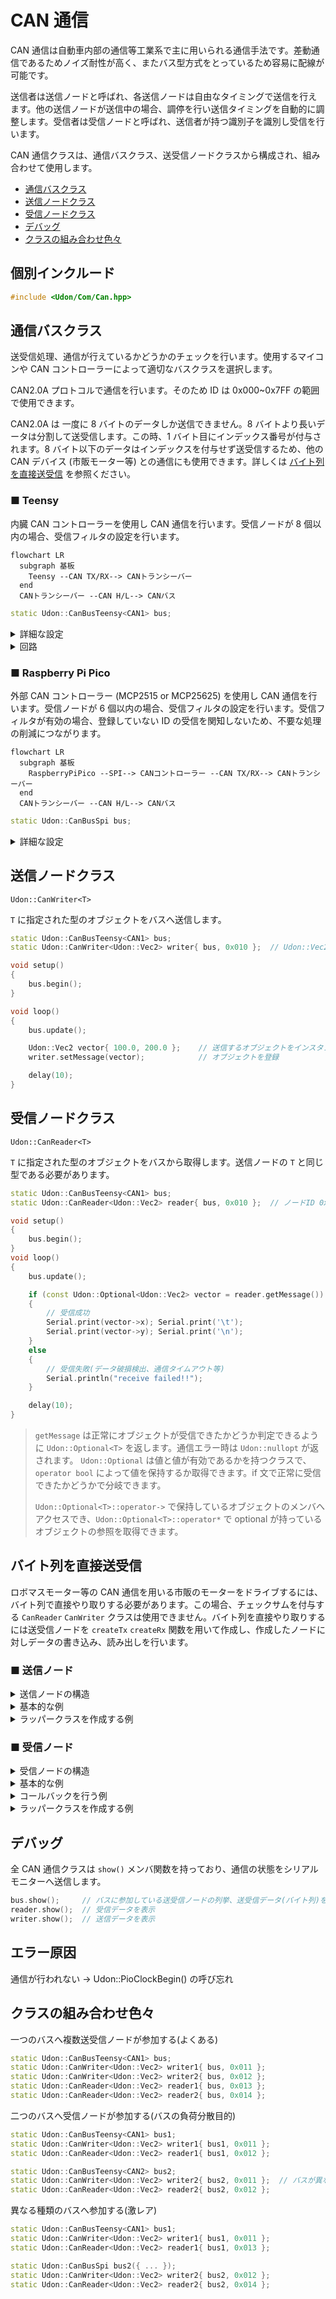 # CAN 通信

CAN 通信は自動車内部の通信等工業系で主に用いられる通信手法です。差動通信であるためノイズ耐性が高く、またバス型方式をとっているため容易に配線が可能です。

送信者は送信ノードと呼ばれ、各送信ノードは自由なタイミングで送信を行えます。他の送信ノードが送信中の場合、調停を行い送信タイミングを自動的に調整します。受信者は受信ノードと呼ばれ、送信者が持つ識別子を識別し受信を行います。

CAN 通信クラスは、通信バスクラス、送受信ノードクラスから構成され、組み合わせて使用します。

- [通信バスクラス](#通信バスクラス)
- [送信ノードクラス](#送信ノードクラス)
- [受信ノードクラス](#受信ノードクラス)
- [デバッグ](#デバッグ)
- [クラスの組み合わせ色々](#クラスの組み合わせ色々)

## 個別インクルード

```cpp
#include <Udon/Com/Can.hpp>
```

## 通信バスクラス

送受信処理、通信が行えているかどうかのチェックを行います。使用するマイコンや CAN コントローラーによって適切なバスクラスを選択します。

CAN2.0A プロトコルで通信を行います。そのため ID は 0x000~0x7FF の範囲で使用できます。

CAN2.0A は 一度に 8 バイトのデータしか送信できません。8 バイトより長いデータは分割して送受信します。この時、1 バイト目にインデックス番号が付与されます。8 バイト以下のデータはインデックスを付与せず送受信するため、他の CAN デバイス (市販モーター等) との通信にも使用できます。詳しくは [バイト列を直接送受信](#バイト列を直接送受信) を参照ください。

### ■ Teensy

内臓 CAN コントローラーを使用し CAN 通信を行います。受信ノードが 8 個以内の場合、受信フィルタの設定を行います。

```mermaid
flowchart LR
  subgraph 基板
    Teensy --CAN TX/RX--> CANトランシーバー
  end
  CANトランシーバー --CAN H/L--> CANバス
```

```cpp
static Udon::CanBusTeensy<CAN1> bus;
```

<details>
<summary> 詳細な設定 </summary>

`Udon::CanBusTeensy::Config` 構造体を用いて詳細な設定が可能です。構造体は次のように定義されています。

```cpp
struct Config
{
    uint32_t transmitInterval = 5;            // 送信間隔 [ms]
    uint32_t transmitTimeout  = 100;          // 送信タイムアウト時間 [ms]
    uint32_t receiveTimeout   = 100;          // 受信タイムアウト時間 [ms]
    uint32_t canBaudrate      = 1'000'000;    // CAN通信速度 [bps]
};
```

```cpp
static Udon::CanBusTeensy<CAN1> bus({
    .transmitInterval = 5,
    .transmitTimeout  = 100,
    .receiveTimeout   = 100,
    .canBaudrate      = 1'000'000,
});
```

</details>

<details>
<summary> 回路 </summary>

Teensy4.0 + MCP2562 の例を示します。

- Teensy4.0 の CAN1 ポートと接続しています。
- 同じ名前の配線は内部的に接続されています。
- 終端抵抗の有無を切り替えられるようにする必要があります。
- MCP2562 の VIO 端子は、トランシーバー側 IO 端子の基準電源として機能します。マイコン側の IO 端子電圧（0〜3.3V）に一致するように、この端子は 3.3V に接続されています。

![image](https://github.com/udonrobo/UdonLibrary/assets/91818705/a4ec4c96-004a-41af-bd52-19bd71f41370)

</details>

### ■ Raspberry Pi Pico

外部 CAN コントローラー (MCP2515 or MCP25625) を使用し CAN 通信を行います。受信ノードが 6 個以内の場合、受信フィルタの設定を行います。受信フィルタが有効の場合、登録していない ID の受信を関知しないため、不要な処理の削減につながります。

```mermaid
flowchart LR
  subgraph 基板
    RaspberryPiPico --SPI--> CANコントローラー --CAN TX/RX--> CANトランシーバー
  end
  CANトランシーバー --CAN H/L--> CANバス
```

```cpp
static Udon::CanBusSpi bus;
```

<details>
<summary> 詳細な設定 </summary>

ピン設定等は設定値を格納するための構造体 `Udon::CanBusSpi::Config` を用いて設定します。これらの構造体は次のように定義されています。

```cpp
struct Config
{
    // SPI 関連
    spi_inst_t* channel     = spi_default;                // SPI チャンネル (spi0, spi1)
    uint8_t     cs          = PICO_DEFAULT_SPI_CSN_PIN;   // チップセレクトピン
    uint8_t     mosi        = PICO_DEFAULT_SPI_TX_PIN;    // MOSIピン (TX)
    uint8_t     miso        = PICO_DEFAULT_SPI_RX_PIN;    // MISOピン (RX)
    uint8_t     sck         = PICO_DEFAULT_SPI_SCK_PIN;   // クロックピン
    uint8_t     interrupt   = 20;                         // 受信割り込みピン
    uint32_t    spiClock    = 1'000'000;                  // SPIクロック周波数 [Hz]

    // CAN 関連
    uint32_t  transmitInterval  = 5;               // 送信間隔 [ms]
    uint32_t  transmitTimeout   = 100;             // 送信タイムアウト時間 [ms]
    uint32_t  receiveTimeout    = 100;             // 受信タイムアウト時間 [ms]
    CAN_SPEED canBaudrate       = CAN_1000KBPS;    // CAN通信速度
    CAN_CLOCK mcpClock          = MCP_16MHZ;       // トランシーバー動作クロック周波数 [Hz]
};
```

</details>

## 送信ノードクラス

`Udon::CanWriter<T>`

`T` に指定された型のオブジェクトをバスへ送信します。

```cpp
static Udon::CanBusTeensy<CAN1> bus;
static Udon::CanWriter<Udon::Vec2> writer{ bus, 0x010 };  // Udon::Vec2 をノードID 0x010 として送信

void setup()
{
    bus.begin();
}

void loop()
{
    bus.update();

    Udon::Vec2 vector{ 100.0, 200.0 };    // 送信するオブジェクトをインスタンス化
    writer.setMessage(vector);            // オブジェクトを登録

    delay(10);
}
```

## 受信ノードクラス

`Udon::CanReader<T>`

`T` に指定された型のオブジェクトをバスから取得します。送信ノードの `T` と同じ型である必要があります。

```cpp
static Udon::CanBusTeensy<CAN1> bus;
static Udon::CanReader<Udon::Vec2> reader{ bus, 0x010 };  // ノードID 0x010 から Udon::Vec2を受信

void setup()
{
    bus.begin();
}
void loop()
{
    bus.update();

    if (const Udon::Optional<Udon::Vec2> vector = reader.getMessage())  // データ取得
    {
        // 受信成功
        Serial.print(vector->x); Serial.print('\t');
        Serial.print(vector->y); Serial.print('\n');
    }
    else
    {
        // 受信失敗(データ破損検出、通信タイムアウト等)
        Serial.println("receive failed!!");
    }

    delay(10);
}
```

> `getMessage` は正常にオブジェクトが受信できたかどうか判定できるように `Udon::Optional<T>` を返します。通信エラー時は `Udon::nullopt` が返されます。
> `Udon::Optional` は値と値が有効であるかを持つクラスで、 `operator bool` によって値を保持するか取得できます。if 文で正常に受信できたかどうかで分岐できます。
>
> `Udon::Optional<T>::operator->` で保持しているオブジェクトのメンバへアクセスでき、`Udon::Optional<T>::operator*` で optional が持っているオブジェクトの参照を取得できます。

## バイト列を直接送受信

ロボマスモーター等の CAN 通信を用いる市販のモーターをドライブするには、バイト列で直接やり取りする必要があります。この場合、チェックサムを付与する `CanReader` `CanWriter` クラスは使用できません。バイト列を直接やり取りするには送受信ノードを `createTx` `createRx` 関数を用いて作成し、作成したノードに対しデータの書き込み、読み出しを行います。

### ■ 送信ノード

<details>
<summary> 送信ノードの構造 </summary>

```cpp
struct CanTxNode
{
    const uint32_t id;            // メッセージ ID (バスが書き込み、ユーザーが読み取り)

    std::vector<uint8_t> data;    // 送信データ (ユーザーが書き込み、バスが読み取り)

    uint32_t transmitMs;          // 最終通信時刻 (バスが書き込み、ユーザーが読み取り)
};
```

</details>

<details>
<summary> 基本的な例 </summary>

```cpp
static Udon::CanBusTeensy<CAN1> bus;

static Udon::CanTxNode* txNode = bus.createTx(0x000 /*id*/, 8 /*length*/);

void setup()
{
    bus.begin();
}

void loop()
{
    txNode->data[0] = 0x11;  // データを登録
    txNode->data[1] = 0x22;
    txNode->data[2] = 0x11;
    txNode->data[3] = 0x22;
    txNode->data[4] = 0x11;
    txNode->data[5] = 0x22;
    txNode->data[6] = 0x11;
    txNode->data[7] = 0x22;
    bus.update();
}
```

</details>

<details>
<summary> ラッパークラスを作成する例 </summary>

```cpp
#include <Udon.hpp>

class MyCanWriter
{
    Udon::CanTxNode* txNode;

public:
    MyCanWriter(Udon::ICanBus& bus, uint8_t id, size_t length)
        : txNode(bus.createTx(id, length))
    {
    }

    void update()
    {
        txNode->data[0] = 0x11;  // データを登録
        txNode->data[1] = 0x22;
    }
};

static Udon::CanBusTeensy<CAN1> bus;

static MyCanWriter writer{ bus, 0x000, 10 };

void setup()
{
    bus.begin();
}

void loop()
{
    bus.update();
    writer.update();
}
```

</details>

### ■ 受信ノード

<details>
<summary> 受信ノードの構造 </summary>

```cpp
struct CanRxNode
{
    const uint32_t id;           // メッセージID (バスが書き込み、ユーザーが読み取り)

    std::vector<uint8_t> data;   // 受信データ (バスが書き込み、ユーザーが読み取り)

    void (*onReceive)(void*);    // 受信時コールバック (ユーザーが書き込み)
    void* param;                 // コールバックパラメータ (ユーザーが書き込み)

    uint32_t transmitMs;         // 最終通信時刻 (バスが書き込み、ユーザーが読み取り)
};
```

</details>

<details>
<summary> 基本的な例 </summary>

```cpp
static Udon::CanBusTeensy<CAN1> bus;

static Udon::CanRxNode* rxNode = bus.createRx(0x000 /*id*/, 8 /*length*/);

void setup()
{
    bus.begin();
}

void loop()
{
    bus.update();

    Serial.print(rxNode->data[0]); Serial.print('\t');
    Serial.print(rxNode->data[1]); Serial.print('\t');
    Serial.print(rxNode->data[2]); Serial.print('\t');
    Serial.print(rxNode->data[3]); Serial.print('\t');
    Serial.print(rxNode->data[4]); Serial.print('\t');
    Serial.print(rxNode->data[5]); Serial.print('\t');
    Serial.print(rxNode->data[6]); Serial.print('\t');
    Serial.print(rxNode->data[7]); Serial.print('\n');
}
```

</details>

<details>
<summary> コールバックを行う例 </summary>

受信ノードには、受信時に呼び出すコールバック関数を登録できます。8 バイトより長いバイト列は複数のフレームに分割されて送信されます。この時、コールバック関数が呼び出されるのは最終フレーム受信時です。

コールバック関数には `param` メンバを通じて任意の void ポインタを渡せます。以下の例では CanRxNode ポインタを渡しています。

```cpp
static Udon::CanBusTeensy<CAN1> bus;

static Udon::CanRxNode* rxNode = bus.createRx(0x000 /*id*/, 8 /*length*/);

// コールバック関数
void onReceive(void* param)
{
    auto node = static_cast<Udon::CanRxNode*>(param);   // 受信ノードを void ポインタから復元

    Serial.print(node->id); Serial.print('\t');

    Serial.print(node->data[0]); Serial.print('\t');
    Serial.print(node->data[1]); Serial.print('\t');
    Serial.print(node->data[2]); Serial.print('\t');
    Serial.print(node->data[3]); Serial.print('\t');
    Serial.print(node->data[4]); Serial.print('\t');
    Serial.print(node->data[5]); Serial.print('\t');
    Serial.print(node->data[6]); Serial.print('\t');
    Serial.print(node->data[7]); Serial.print('\n');
}

void setup()
{
    bus.begin();

    rxNode->onReceive = onReceive;   // 受信時コールバック関数を登録
    rxNode->param     = rxNode;      // コールバック関数の引数へ受信ノードを渡すよう指定
}

void loop()
{
    bus.update();
}
```

</details>

<details>
<summary> ラッパークラスを作成する例 </summary>

`param` メンバを通じて this ポインタを渡すことで、メンバへアクセスできます。`CanReader` クラスもこの機能を用いてメンバ関数のコールバックを行っています。

```cpp
#include <Udon.hpp>

class MyCanReader
{
    Udon::CanRxNode* rxNode;

    int16_t value;

public:
    MyCanReader(Udon::ICanBus& bus, uint8_t id, size_t length)
        : rxNode(bus.createRx(id, length))
    {
        rxNode->onReceive = onReceive;
        rxNode->param = this;   // this ポインタを登録
    }

    MyCanReader(const MyCanReader& other)
        : rxNode(other.rxNode)
    {
        rxNode.param = this;   // コピーされた場合、インスタンスが変わるので this ポインタを登録しなおす。
    }

    void update()
    {
        Serial.println(value);
    }

    static void onReceive(void* param)
    {
        auto self = static_cast<MyCanReader*>(param);  // this ポインタを復元
        self->value = (self->rxNode->data[0] << 8) | self->rxNode->data[1];
    }
};

static Udon::CanBusTeensy<CAN1> bus;

static MyCanReader reader{ bus, 0x000, 10 };

void setup()
{
    bus.begin();
}

void loop()
{
    bus.update();
    reader.update();
}
```

</details>

## デバッグ

全 CAN 通信クラスは `show()` メンバ関数を持っており、通信の状態をシリアルモニターへ送信します。

```cpp
bus.show();     // バスに参加している送受信ノードの列挙、送受信データ(バイト列)を表示
reader.show();  // 受信データを表示
writer.show();  // 送信データを表示
```

## エラー原因

通信が行われない -> Udon::PioClockBegin() の呼び忘れ

## クラスの組み合わせ色々

一つのバスへ複数送受信ノードが参加する(よくある)

```cpp
static Udon::CanBusTeensy<CAN1> bus;
static Udon::CanWriter<Udon::Vec2> writer1{ bus, 0x011 };
static Udon::CanWriter<Udon::Vec2> writer2{ bus, 0x012 };
static Udon::CanReader<Udon::Vec2> reader1{ bus, 0x013 };
static Udon::CanReader<Udon::Vec2> reader2{ bus, 0x014 };
```

二つのバスへ受信ノードが参加する(バスの負荷分散目的)

```cpp
static Udon::CanBusTeensy<CAN1> bus1;
static Udon::CanWriter<Udon::Vec2> writer1{ bus1, 0x011 };
static Udon::CanReader<Udon::Vec2> reader1{ bus1, 0x012 };

static Udon::CanBusTeensy<CAN2> bus2;
static Udon::CanWriter<Udon::Vec2> writer2{ bus2, 0x011 };  // バスが異なるのでID重複してもOK
static Udon::CanReader<Udon::Vec2> reader2{ bus2, 0x012 };
```

異なる種類のバスへ参加する(激レア)

```cpp
static Udon::CanBusTeensy<CAN1> bus1;
static Udon::CanWriter<Udon::Vec2> writer1{ bus1, 0x011 };
static Udon::CanReader<Udon::Vec2> reader1{ bus1, 0x013 };

static Udon::CanBusSpi bus2({ ... });
static Udon::CanWriter<Udon::Vec2> writer2{ bus2, 0x012 };
static Udon::CanReader<Udon::Vec2> reader2{ bus2, 0x014 };
```
